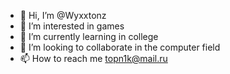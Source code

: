 - 👋 Hi, I’m @Wyxxtonz
- 👀 I’m interested in games
- 🌱 I’m currently learning in college
- 💞️ I’m looking to collaborate in the computer field
- 📫 How to reach me topn1k@mail.ru

<!---
Wyxxtonz/Wyxxtonz is a ✨ special ✨ repository because its `README.md` (this file) appears on your GitHub profile.
You can click the Preview link to take a look at your changes.
--->
